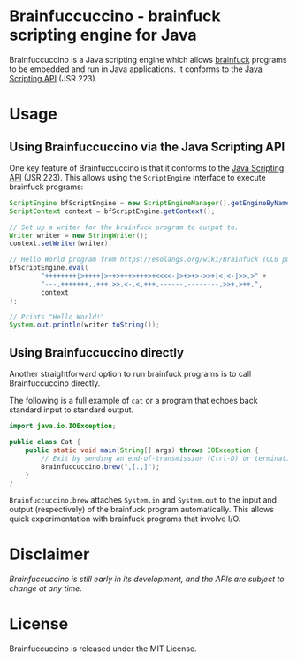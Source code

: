 # Brainfuccuccino - brainfuck scripting engine for Java

Brainfuccuccino is a Java scripting engine which allows [brainfuck][1] programs to be embedded and run in Java applications.
It conforms to the [Java Scripting API][2] (JSR 223).

# Usage

## Using Brainfuccuccino via the Java Scripting API

One key feature of Brainfuccuccino is that it conforms to the [Java Scripting API][2] (JSR 223).
This allows using the `ScriptEngine` interface to execute brainfuck programs:

```java
ScriptEngine bfScriptEngine = new ScriptEngineManager().getEngineByName("brainfuccucino");
ScriptContext context = bfScriptEngine.getContext();

// Set up a writer for the brainfuck program to output to.
Writer writer = new StringWriter();
context.setWriter(writer);

// Hello World program from https://esolangs.org/wiki/Brainfuck (CC0 public domain)
bfScriptEngine.eval(
        "++++++++[>++++[>++>+++>+++>+<<<<-]>+>+>->>+[<]<-]>>.>" +
        "---.+++++++..+++.>>.<-.<.+++.------.--------.>>+.>++.",
        context
);

// Prints "Hello World!"
System.out.println(writer.toString());
```

## Using Brainfuccuccino directly

Another straightforward option to run brainfuck programs is to call Brainfuccuccino directly.

The following is a full example of `cat` or a program that echoes back standard input to standard output.

```java
import java.io.IOException;

public class Cat {
    public static void main(String[] args) throws IOException {
        // Exit by sending an end-of-transmission (Ctrl-D) or terminating the application.
        Brainfuccuccino.brew(",[.,]");
    }
}
```

`Brainfuccuccino.brew` attaches `System.in` and `System.out` to the input and output (respectively) of the brainfuck program automatically.
This allows quick experimentation with brainfuck programs that involve I/O. 


[1]: https://en.wikipedia.org/wiki/Brainfuck
[2]: https://docs.oracle.com/javase/8/docs/technotes/guides/scripting/prog_guide/api.html

# Disclaimer

_Brainfuccuccino is still early in its development, and the APIs are subject to change at any time._

# License

Brainfuccuccino is released under the MIT License.
